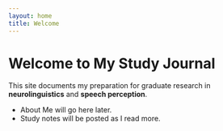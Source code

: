 ```yaml
---
layout: home
title: Welcome
---
```


# Welcome to My Study Journal

This site documents my preparation for graduate research in **neurolinguistics** and **speech perception**.

- About Me will go here later.
- Study notes will be posted as I read more.

